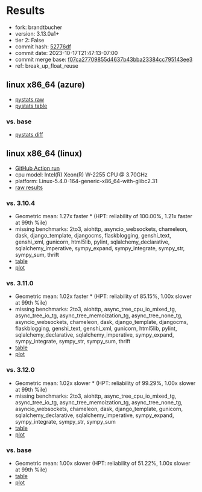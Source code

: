 # Results

- fork: brandtbucher
- version: 3.13.0a1+
- tier 2: False
- commit hash: [52776df](https://github.com/brandtbucher/cpython/commit/52776df)
- commit date: 2023-10-17T21:47:13-07:00
- commit merge base: [f07ca27709855d4637b43bba23384cc795143ee3](https://github.com/brandtbucher/cpython/commit/f07ca27709855d4637b43bba23384cc795143ee3)
- ref: break_up_float_reuse

## linux x86_64 (azure)

- [pystats raw](bm-20231017-azure-x86_64-brandtbucher-break_up_float_reuse-3.13.0a1%2B-52776df-pystats.json)
- [pystats table](bm-20231017-azure-x86_64-brandtbucher-break_up_float_reuse-3.13.0a1%2B-52776df-pystats.md)

### vs. base

- [pystats diff](bm-20231017-azure-x86_64-brandtbucher-break_up_float_reuse-3.13.0a1%2B-52776df-pystats-vs-base.md)

## linux x86_64 (linux)

- [GitHub Action run](https://github.com/faster-cpython/benchmarking/actions/runs/6579952661)
- cpu model: Intel(R) Xeon(R) W-2255 CPU @ 3.70GHz
- platform: Linux-5.4.0-164-generic-x86_64-with-glibc2.31
- [raw results](bm-20231017-linux-x86_64-brandtbucher-break_up_float_reuse-3.13.0a1%2B-52776df.json)

### vs. 3.10.4

- Geometric mean: 1.27x faster \* (HPT: reliability of 100.00%, 1.21x faster at 99th %ile)
- missing benchmarks: 2to3, aiohttp, asyncio_websockets, chameleon, dask, django_template, djangocms, flaskblogging, genshi_text, genshi_xml, gunicorn, html5lib, pylint, sqlalchemy_declarative, sqlalchemy_imperative, sympy_expand, sympy_integrate, sympy_str, sympy_sum, thrift
- [table](bm-20231017-linux-x86_64-brandtbucher-break_up_float_reuse-3.13.0a1%2B-52776df-vs-3.10.4.md)
- [plot](bm-20231017-linux-x86_64-brandtbucher-break_up_float_reuse-3.13.0a1%2B-52776df-vs-3.10.4.png)

### vs. 3.11.0

- Geometric mean: 1.02x faster \* (HPT: reliability of 85.15%, 1.00x slower at 99th %ile)
- missing benchmarks: 2to3, aiohttp, async_tree_cpu_io_mixed_tg, async_tree_io_tg, async_tree_memoization_tg, async_tree_none_tg, asyncio_websockets, chameleon, dask, django_template, djangocms, flaskblogging, genshi_text, genshi_xml, gunicorn, html5lib, pylint, sqlalchemy_declarative, sqlalchemy_imperative, sympy_expand, sympy_integrate, sympy_str, sympy_sum, thrift
- [table](bm-20231017-linux-x86_64-brandtbucher-break_up_float_reuse-3.13.0a1%2B-52776df-vs-3.11.0.md)
- [plot](bm-20231017-linux-x86_64-brandtbucher-break_up_float_reuse-3.13.0a1%2B-52776df-vs-3.11.0.png)

### vs. 3.12.0

- Geometric mean: 1.02x slower \* (HPT: reliability of 99.29%, 1.00x slower at 99th %ile)
- missing benchmarks: 2to3, aiohttp, async_tree_cpu_io_mixed_tg, async_tree_io_tg, async_tree_memoization_tg, async_tree_none_tg, asyncio_websockets, chameleon, dask, django_template, gunicorn, sqlalchemy_declarative, sqlalchemy_imperative, sympy_expand, sympy_integrate, sympy_str, sympy_sum
- [table](bm-20231017-linux-x86_64-brandtbucher-break_up_float_reuse-3.13.0a1%2B-52776df-vs-3.12.0.md)
- [plot](bm-20231017-linux-x86_64-brandtbucher-break_up_float_reuse-3.13.0a1%2B-52776df-vs-3.12.0.png)

### vs. base

- Geometric mean: 1.00x slower (HPT: reliability of 51.22%, 1.00x slower at 99th %ile)
- [table](bm-20231017-linux-x86_64-brandtbucher-break_up_float_reuse-3.13.0a1%2B-52776df-vs-base.md)
- [plot](bm-20231017-linux-x86_64-brandtbucher-break_up_float_reuse-3.13.0a1%2B-52776df-vs-base.png)

